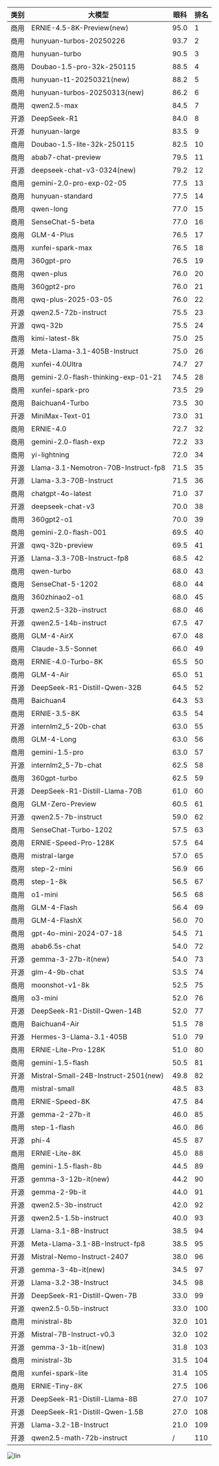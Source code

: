 
| 类别 | 大模型                         | 眼科 | 排名 |
|-----|------------------------------|---------|----|
|商用|ERNIE-4.5-8K-Preview(new)|95.0|1|
|商用|hunyuan-turbos-20250226|93.7|2|
|商用|hunyuan-turbo|90.5|3|
|商用|Doubao-1.5-pro-32k-250115|88.5|4|
|商用|hunyuan-t1-20250321(new)|88.2|5|
|商用|hunyuan-turbos-20250313(new)|86.2|6|
|商用|qwen2.5-max|84.5|7|
|开源|DeepSeek-R1|84.0|8|
|开源|hunyuan-large|83.5|9|
|商用|Doubao-1.5-lite-32k-250115|82.5|10|
|商用|abab7-chat-preview|79.5|11|
|开源|deepseek-chat-v3-0324(new)|79.2|12|
|商用|gemini-2.0-pro-exp-02-05|77.5|13|
|商用|hunyuan-standard|77.5|14|
|商用|qwen-long|77.0|15|
|商用|SenseChat-5-beta|77.0|16|
|商用|GLM-4-Plus|76.5|17|
|商用|xunfei-spark-max|76.5|18|
|商用|360gpt-pro|76.5|19|
|商用|qwen-plus|76.0|20|
|商用|360gpt2-pro|76.0|21|
|商用|qwq-plus-2025-03-05|76.0|22|
|开源|qwen2.5-72b-instruct|75.5|23|
|开源|qwq-32b|75.5|24|
|商用|kimi-latest-8k|75.0|25|
|开源|Meta-Llama-3.1-405B-Instruct|75.0|26|
|商用|xunfei-4.0Ultra|74.7|27|
|商用|gemini-2.0-flash-thinking-exp-01-21|74.5|28|
|商用|xunfei-spark-pro|73.5|29|
|商用|Baichuan4-Turbo|73.5|30|
|开源|MiniMax-Text-01|73.0|31|
|商用|ERNIE-4.0|72.7|32|
|商用|gemini-2.0-flash-exp|72.2|33|
|商用|yi-lightning|72.0|34|
|开源|Llama-3.1-Nemotron-70B-Instruct-fp8|71.5|35|
|开源|Llama-3.3-70B-Instruct|71.5|36|
|商用|chatgpt-4o-latest|71.0|37|
|开源|deepseek-chat-v3|70.0|38|
|商用|360gpt2-o1|70.0|39|
|商用|gemini-2.0-flash-001|69.5|40|
|开源|qwq-32b-preview|69.5|41|
|开源|Llama-3.3-70B-Instruct-fp8|68.5|42|
|商用|qwen-turbo|68.0|43|
|商用|SenseChat-5-1202|68.0|44|
|商用|360zhinao2-o1|68.0|45|
|开源|qwen2.5-32b-instruct|68.0|46|
|开源|qwen2.5-14b-instruct|67.5|47|
|商用|GLM-4-AirX|67.0|48|
|商用|Claude-3.5-Sonnet|66.0|49|
|商用|ERNIE-4.0-Turbo-8K|65.5|50|
|商用|GLM-4-Air|65.0|51|
|开源|DeepSeek-R1-Distill-Qwen-32B|64.5|52|
|商用|Baichuan4|64.3|53|
|商用|ERNIE-3.5-8K|63.5|54|
|开源|internlm2_5-20b-chat|63.0|55|
|商用|GLM-4-Long|63.0|56|
|商用|gemini-1.5-pro|63.0|57|
|开源|internlm2_5-7b-chat|62.5|58|
|商用|360gpt-turbo|62.5|59|
|开源|DeepSeek-R1-Distill-Llama-70B|61.0|60|
|商用|GLM-Zero-Preview|60.5|61|
|开源|qwen2.5-7b-instruct|59.0|62|
|商用|SenseChat-Turbo-1202|57.5|63|
|商用|ERNIE-Speed-Pro-128K|57.5|64|
|商用|mistral-large|57.0|65|
|商用|step-2-mini|56.9|66|
|商用|step-1-8k|56.5|67|
|商用|o1-mini|56.5|68|
|商用|GLM-4-Flash|56.4|69|
|商用|GLM-4-FlashX|56.0|70|
|商用|gpt-4o-mini-2024-07-18|54.5|71|
|商用|abab6.5s-chat|54.0|72|
|开源|gemma-3-27b-it(new)|54.0|73|
|开源|glm-4-9b-chat|53.5|74|
|商用|moonshot-v1-8k|52.5|75|
|商用|o3-mini|52.0|76|
|开源|DeepSeek-R1-Distill-Qwen-14B|52.0|77|
|商用|Baichuan4-Air|51.5|78|
|开源|Hermes-3-Llama-3.1-405B|51.0|79|
|商用|ERNIE-Lite-Pro-128K|51.0|80|
|商用|gemini-1.5-flash|50.5|81|
|开源|Mistral-Small-24B-Instruct-2501(new)|49.8|82|
|商用|mistral-small|48.5|83|
|商用|ERNIE-Speed-8K|47.5|84|
|开源|gemma-2-27b-it|46.0|85|
|商用|step-1-flash|46.0|86|
|开源|phi-4|45.5|87|
|商用|ERNIE-Lite-8K|45.0|88|
|商用|gemini-1.5-flash-8b|44.5|89|
|开源|gemma-3-12b-it(new)|44.2|90|
|开源|gemma-2-9b-it|44.0|91|
|开源|qwen2.5-3b-instruct|42.0|92|
|开源|qwen2.5-1.5b-instruct|40.0|93|
|开源|Llama-3.1-8B-Instruct|38.5|94|
|开源|Meta-Llama-3.1-8B-Instruct-fp8|38.5|95|
|开源|Mistral-Nemo-Instruct-2407|38.0|96|
|开源|gemma-3-4b-it(new)|34.5|97|
|开源|Llama-3.2-3B-Instruct|34.5|98|
|开源|DeepSeek-R1-Distill-Qwen-7B|33.0|99|
|开源|qwen2.5-0.5b-instruct|33.0|100|
|商用|ministral-8b|32.0|101|
|开源|Mistral-7B-Instruct-v0.3|32.0|102|
|开源|gemma-3-1b-it(new)|31.8|103|
|商用|ministral-3b|31.5|104|
|商用|xunfei-spark-lite|31.4|105|
|商用|ERNIE-Tiny-8K|27.5|106|
|开源|DeepSeek-R1-Distill-Llama-8B|27.0|107|
|开源|DeepSeek-R1-Distill-Qwen-1.5B|27.0|108|
|开源|Llama-3.2-1B-Instruct|21.0|109|
|开源|qwen2.5-math-72b-instruct|/|110|


![lin](../pic/眼科.png)
